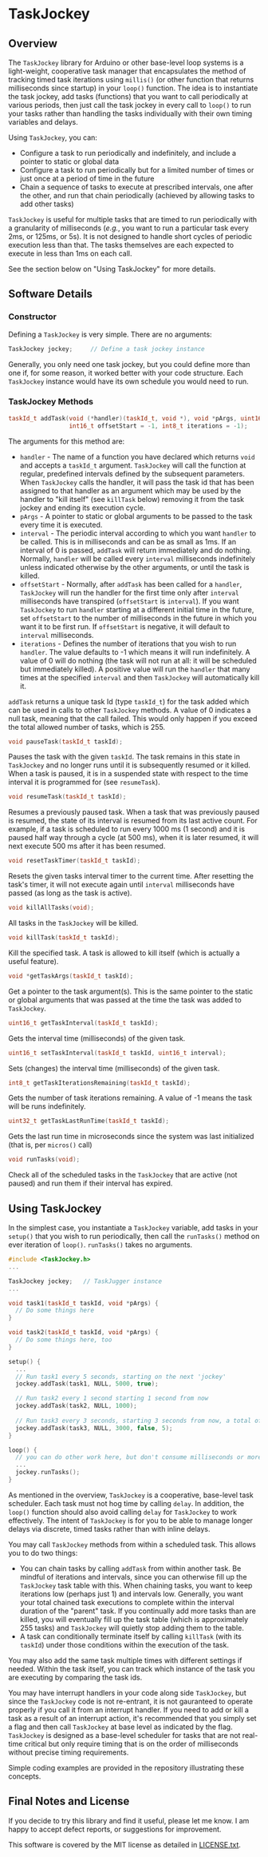 # TaskJockey
## Overview
The `TaskJockey` library for Arduino or other base-level loop systems is a light-weight, cooperative task manager that encapsulates the method of tracking timed task iterations using `millis()` (or other function that returns milliseconds since startup) in your `loop()` function. The idea is to instantiate the task jockey, add tasks (functions) that you want to call periodically at various periods, then just call the task jockey in every call to `loop()` to run your tasks rather than handling the tasks individually with their own timing variables and delays.

Using `TaskJockey`, you can:
* Configure a task to run periodically and indefinitely, and include a pointer to static or global data
* Configure a task to run periodically but for a limited number of times or just once at a period of time in the future
* Chain a sequence of tasks to execute at prescribed intervals, one after the other, and run that chain periodically (achieved by allowing tasks to add other tasks)

`TaskJockey` is useful for multiple tasks that are timed to run periodically with a granularity of milliseconds (_e.g._, you want to run a particular task every 2ms, or 125ms, or 5s). It is not designed to handle short cycles of periodic execution less than that. The tasks themselves are each expected to execute in less than 1ms on each call.

See the section below on "Using TaskJockey" for more details.

## Software Details
### Constructor
Defining a `TaskJockey` is very simple. There are no arguments:
```c++
TaskJockey jockey;     // Define a task jockey instance
```
Generally, you only need one task jockey, but you could define more than one if, for some reason, it worked better with your code structure. Each `TaskJockey` instance would have its own schedule you would need to run.

### TaskJockey Methods
```c++
taskId_t addTask(void (*handler)(taskId_t, void *), void *pArgs, uint16_t interval,
                 int16_t offsetStart = -1, int8_t iterations = -1);
```
The arguments for this method are:
* `handler` - The name of a function you have declared which returns `void` and accepts a `taskId_t` argument. `TaskJockey` will call the function at regular, predefined intervals defined by the subsequent parameters. When `TaskJockey` calls the handler, it will pass the task id that has been assigned to that handler as an argument which may be used by the handler to "kill itself" (see `killTask` below) removing it from the task jockey and ending its execution cycle.
* `pArgs` - A pointer to static or global arguments to be passed to the task every time it is executed.
* `interval` - The periodic interval according to which you want `handler` to be called. This is in milliseconds and can be as small as 1ms. If an interval of 0 is passed, `addTask` will return immediately and do nothing. Normally, `handler` will be called every `interval` milliseconds indefinitely unless indicated otherwise by the other arguments, or until the task is killed.
* `offsetStart` - Normally, after `addTask` has been called for a `handler`, `TaskJockey` will run the handler for the first time only after `interval` milliseconds have transpired (`offsetStart` is `interval`). If you want `TaskJockey` to run `handler` starting at a different initial time in the future, set `offsetStart` to the number of milliseconds in the future in which you want it to be first run. If `offsetStart` is negative, it will default to `interval` milliseconds.
* `iterations` - Defines the number of iterations that you wish to run `handler`. The value defaults to -1 which means it will run indefinitely. A value of 0 will do nothing (the task will not run at all: it will be scheduled but immediately killed). A positive value will run the `handler` that many times at the specified `interval` and then `TaskJockey` will automatically kill it.

`addTask` returns a unique task Id (type `taskId_t`) for the task added which can be used in calls to other `TaskJockey` methods. A value of 0 indicates a null task, meaning that the call failed. This would only happen if you exceed the total allowed number of tasks, which is 255.
```c++
void pauseTask(taskId_t taskId);
```
Pauses the task with the given `taskId`. The task remains in this state in `TaskJockey` and no longer runs until it is subsequently resumed or it killed. When a task is paused, it is in a suspended state with respect to the time interval it is programmed for (see `resumeTask`).

```c++
void resumeTask(taskId_t taskId);
```
Resumes a previously paused task. When a task that was previously paused is resumed, the state of its interval is resumed from its last active count. For example, if a task is scheduled to run every 1000 ms (1 second) and it is paused half way through a cycle (at 500 ms), when it is later resumed, it will next execute 500 ms after it has been resumed.

```c++
void resetTaskTimer(taskId_t taskId);
```
Resets the given tasks interval timer to the current time. After resetting the task's timer, it will not execute again until `interval` milliseconds have passed (as long as the task is active).

```c++
void killAllTasks(void);
```
All tasks in the `TaskJockey` will be killed.

```c++
void killTask(taskId_t taskId);
```
Kill the specified task. A task is allowed to kill itself (which is actually a useful feature).

```c++
void *getTaskArgs(taskId_t taskId);
```
Get a pointer to the task argument(s). This is the same pointer to the static or global arguments that was passed at the time the task was added to `TaskJockey`.
```c++
uint16_t getTaskInterval(taskId_t taskId);
```
Gets the interval time (milliseconds) of the given task.
```c++
uint16_t setTaskInterval(taskId_t taskId, uint16_t interval);
```
Sets (changes) the interval time (milliseconds) of the given task.
```c++
int8_t getTaskIterationsRemaining(taskId_t taskId);
```
Gets the number of task iterations remaining. A value of -1 means the task will be runs indefinitely.
```c++
uint32_t getTaskLastRunTime(taskId_t taskId);
```
Gets the last run time in microseconds since the system was last initialized (that is, per `micros()` call)
```c++
void runTasks(void);
```
Check all of the scheduled tasks in the `TaskJockey` that are active (not paused) and run them if their interval has expired.
 
## Using TaskJockey
In the simplest case, you instantiate a `TaskJockey` variable, add tasks in your `setup()` that you wish to run periodically, then call the `runTasks()` method on ever iteration of `loop()`. `runTasks()` takes no arguments.

```c++
#include <TaskJockey.h>
...

TaskJockey jockey;   // TaskJugger instance
...

void task1(taskId_t taskId, void *pArgs) {
  // Do some things here
}

void task2(taskId_t taskId, void *pArgs) {
  // Do some things here, too
}

setup() {
  ...
  // Run task1 every 5 seconds, starting on the next 'jockey'
  jockey.addTask(task1, NULL, 5000, true);

  // Run task2 every 1 second starting 1 second from now
  jockey.addTask(task2, NULL, 1000);
  
  // Run task3 every 3 seconds, starting 3 seconds from now, a total of 5 times
  jockey.addTask(task3, NULL, 3000, false, 5);  
}

loop() {
  // you can do other work here, but don't consume milliseconds or more of time
  ...
  jockey.runTasks();
}
```
As mentioned in the overview, `TaskJockey` is a cooperative, base-level task scheduler. Each task must not hog time by calling `delay`. In addition, the `loop()` function should also avoid calling `delay` for `TaskJockey` to work effectively. The intent of `TaskJockey` is for you to be able to manage longer delays via discrete, timed tasks rather than with inline delays.

You may call `TaskJockey` methods from within a scheduled task. This allows you to do two things:
* You can chain tasks by calling `addTask` from within another task. Be mindful of iterations and intervals, since you can otherwise fill up the `TaskJockey` task table with this. When chaining tasks, you want to keep iterations low (perhaps just 1) and intervals low. Generally, you want your total chained task executions to complete within the interval duration of the "parent" task. If you continually add more tasks than are killed, you will eventually fill up the task table (which is approximately 255 tasks) and `TaskJockey` will quietly stop adding them to the table.
* A task can conditionally terminate itself by calling `killTask` (with its `taskId`) under those conditions within the execution of the task.

You may also add the same task multiple times with different settings if needed. Within the task itself, you can track which instance of the task you are executing by comparing the task ids.

You may have interrupt handlers in your code along side `TaskJockey`, but since the `TaskJockey` code is not re-entrant, it is not gauranteed to operate properly if you call it from an interrupt handler. If you need to add or kill a task as a result of an interrupt action, it's recommended that you simply set a flag and then call `TaskJockey` at base level as indicated by the flag. `TaskJockey` is designed as a base-level scheduler for tasks that are not real-time critical but only require timing that is on the order of milliseconds without precise timing requirements.

Simple coding examples are provided in the repository illustrating these concepts.

## Final Notes and License
If you decide to try this library and find it useful, please let me know. I am happy to accept defect reports, or suggestions for improvement.

This software is covered by the MIT license as detailed in [LICENSE.txt](LICENSE.txt).
